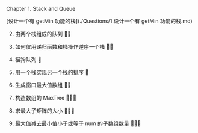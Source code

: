 Chapter 1. Stack and Queue

[设计一个有 getMin 功能的栈](./Questions/1.设计一个有 getMin 功能的栈.md) 

2. 由两个栈组成的队列 :balloon::balloon:

3. 如何仅用递归函数和栈操作逆序一个栈 :balloon::balloon:

4. 猫狗队列 :balloon:

5. 用一个栈实现另一个栈的排序 :balloon:

6. 生成窗口最大值数组 :balloon::balloon:

7. 构造数组的 MaxTree :balloon::balloon::balloon:

8. 求最大子矩阵的大小 :balloon::balloon::balloon:

9. 最大值减去最小值小于或等于 num 的子数组数量 :balloon::balloon::balloon:

